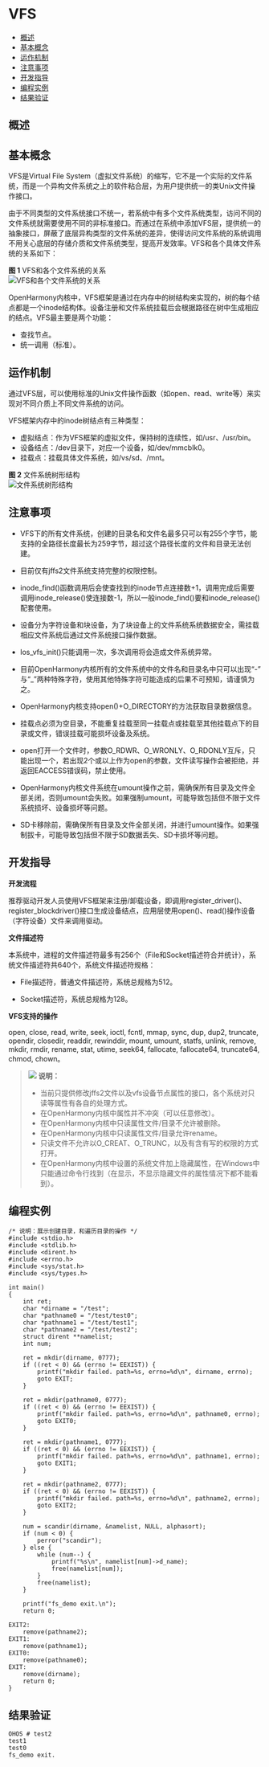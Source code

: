 # VFS<a name="ZH-CN_TOPIC_0000001051451779"></a>

-   [概述](#section132540468341)
-   [基本概念](#section229417111227)
-   [运作机制](#section18114182834215)
-   [注意事项](#section18311145173712)
-   [开发指导](#section422619258380)
-   [编程实例](#section180311121420)
-   [结果验证](#section16772334714)

## 概述<a name="section132540468341"></a>

## 基本概念<a name="section229417111227"></a>

VFS是Virtual File System（虚拟文件系统）的缩写，它不是一个实际的文件系统，而是一个异构文件系统之上的软件粘合层，为用户提供统一的类Unix文件操作接口。

由于不同类型的文件系统接口不统一，若系统中有多个文件系统类型，访问不同的文件系统就需要使用不同的非标准接口。而通过在系统中添加VFS层，提供统一的抽象接口，屏蔽了底层异构类型的文件系统的差异，使得访问文件系统的系统调用不用关心底层的存储介质和文件系统类型，提高开发效率。VFS和各个具体文件系统的关系如下：

**图 1**  VFS和各个文件系统的关系<a name="fig633144419295"></a>  
![](figure/VFS和各个文件系统的关系.png "VFS和各个文件系统的关系")

OpenHarmony内核中，VFS框架是通过在内存中的树结构来实现的，树的每个结点都是一个inode结构体。设备注册和文件系统挂载后会根据路径在树中生成相应的结点。VFS最主要是两个功能：

-   查找节点。
-   统一调用（标准）。

## 运作机制<a name="section18114182834215"></a>

通过VFS层，可以使用标准的Unix文件操作函数（如open、read、write等）来实现对不同介质上不同文件系统的访问。

VFS框架内存中的inode树结点有三种类型：

-   虚拟结点：作为VFS框架的虚拟文件，保持树的连续性，如/usr、/usr/bin。
-   设备结点：/dev目录下，对应一个设备，如/dev/mmcblk0。
-   挂载点：挂载具体文件系统，如/vs/sd、/mnt。

**图 2**  文件系统树形结构<a name="fig1648112392612"></a>  
![](figure/文件系统树形结构.png "文件系统树形结构")

## 注意事项<a name="section18311145173712"></a>

-   VFS下的所有文件系统，创建的目录名和文件名最多只可以有255个字节，能支持的全路径长度最长为259字节，超过这个路径长度的文件和目录无法创建。

-   目前仅有jffs2文件系统支持完整的权限控制。

-   inode\_find\(\)函数调用后会使查找到的inode节点连接数+1，调用完成后需要调用inode\_release\(\)使连接数-1，所以一般inode\_find\(\)要和inode\_release\(\)配套使用。

-   设备分为字符设备和块设备，为了块设备上的文件系统系统数据安全，需挂载相应文件系统后通过文件系统接口操作数据。

-   los\_vfs\_init\(\)只能调用一次，多次调用将会造成文件系统异常。

-   目前OpenHarmony内核所有的文件系统中的文件名和目录名中只可以出现“-” 与“\_”两种特殊字符，使用其他特殊字符可能造成的后果不可预知，请谨慎为之。

-   OpenHarmony内核支持open\(\)+O\_DIRECTORY的方法获取目录数据信息。

-   挂载点必须为空目录，不能重复挂载至同一挂载点或挂载至其他挂载点下的目录或文件，错误挂载可能损坏设备及系统。

-   open打开一个文件时，参数O\_RDWR、O\_WRONLY、O\_RDONLY互斥，只能出现一个，若出现2个或以上作为open的参数，文件读写操作会被拒绝，并返回EACCESS错误码，禁止使用。

-   OpenHarmony内核文件系统在umount操作之前，需确保所有目录及文件全部关闭，否则umount会失败。如果强制umount，可能导致包括但不限于文件系统损坏、设备损坏等问题。

-   SD卡移除前，需确保所有目录及文件全部关闭，并进行umount操作。如果强制拔卡，可能导致包括但不限于SD数据丢失、SD卡损坏等问题。


## 开发指导<a name="section422619258380"></a>

**开发流程**

推荐驱动开发人员使用VFS框架来注册/卸载设备，即调用register\_driver\(\)、register\_blockdriver\(\)接口生成设备结点，应用层使用open\(\)、read\(\)操作设备（字符设备）文件来调用驱动。

**文件描述符**

本系统中，进程的文件描述符最多有256个（File和Socket描述符合并统计），系统文件描述符共640个，系统文件描述符规格：

-   File描述符，普通文件描述符，系统总规格为512。

-   Socket描述符，系统总规格为128。


**VFS支持的操作**

open, close, read, write, seek, ioctl, fcntl, mmap, sync, dup, dup2, truncate, opendir, closedir, readdir,  rewinddir, mount, umount, statfs, unlink, remove, mkdir, rmdir, rename, stat, utime, seek64, fallocate, fallocate64, truncate64, chmod, chown。

>![](../public_sys-resources/icon-note.gif) **说明：** 
>-   当前只提供修改jffs2文件以及vfs设备节点属性的接口，各个系统对只读等属性有各自的处理方式。
>-   在OpenHarmony内核中属性并不冲突（可以任意修改）。
>-   在OpenHarmony内核中只读属性文件/目录不允许被删除。
>-   在OpenHarmony内核中只读属性文件/目录允许rename。
>-   只读文件不允许以O\_CREAT、O\_TRUNC，以及有含有写的权限的方式打开。
>-   在OpenHarmony内核中设置的系统文件加上隐藏属性，在Windows中只能通过命令行找到（在显示，不显示隐藏文件的属性情况下都不能看到）。

## 编程实例<a name="section180311121420"></a>

```
/* 说明：展示创建目录，和遍历目录的操作 */
#include <stdio.h>
#include <stdlib.h>
#include <dirent.h>
#include <errno.h>
#include <sys/stat.h>
#include <sys/types.h>

int main()
{
    int ret;
    char *dirname = "/test";
    char *pathname0 = "/test/test0";
    char *pathname1 = "/test/test1";
    char *pathname2 = "/test/test2";
    struct dirent **namelist;
    int num;

    ret = mkdir(dirname, 0777);
    if ((ret < 0) && (errno != EEXIST)) {
        printf("mkdir failed. path=%s, errno=%d\n", dirname, errno);
        goto EXIT;
    }

    ret = mkdir(pathname0, 0777);
    if ((ret < 0) && (errno != EEXIST)) {
        printf("mkdir failed. path=%s, errno=%d\n", pathname0, errno);
        goto EXIT0;
    }

    ret = mkdir(pathname1, 0777);
    if ((ret < 0) && (errno != EEXIST)) {
        printf("mkdir failed. path=%s, errno=%d\n", pathname1, errno);
        goto EXIT1;
    }

    ret = mkdir(pathname2, 0777);
    if ((ret < 0) && (errno != EEXIST)) {
        printf("mkdir failed. path=%s, errno=%d\n", pathname2, errno);
        goto EXIT2;
    }

    num = scandir(dirname, &namelist, NULL, alphasort);
    if (num < 0) {
        perror("scandir");
    } else {
        while (num--) {
            printf("%s\n", namelist[num]->d_name);
            free(namelist[num]);
        }
        free(namelist);
    }

    printf("fs_demo exit.\n");
    return 0;

EXIT2:
    remove(pathname2);
EXIT1:
    remove(pathname1);
EXIT0:
    remove(pathname0);
EXIT:
    remove(dirname);
    return 0;
}
```

## 结果验证<a name="section16772334714"></a>

```
OHOS # test2
test1
test0
fs_demo exit.
```

